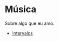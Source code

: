 # Música

Sobre algo que eu amo.

- [Intervalos](https://github.com/ranielcsar/Musica/blob/master/Arquivos/Intervalos.md "de vez em quando é bom")
